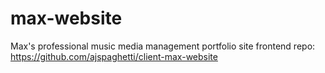 # max-website
Max's professional music media management portfolio site
frontend repo: https://github.com/ajspaghetti/client-max-website
